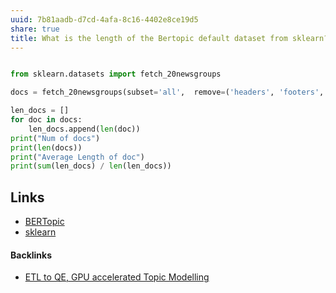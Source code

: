 ```yaml
---
uuid: 7b81aadb-d7cd-4afa-8c16-4402e8ce19d5
share: true
title: What is the length of the Bertopic default dataset from sklearn?
---
```

``` python

from sklearn.datasets import fetch_20newsgroups

docs = fetch_20newsgroups(subset='all',  remove=('headers', 'footers', 'quotes'))['data']

len_docs = []
for doc in docs:
    len_docs.append(len(doc))
print("Num of docs")
print(len(docs))
print("Average Length of doc")
print(sum(len_docs) / len(len_docs))

```

## Links

* [BERTopic](/921f783a-f1bd-4317-b45f-493fe41651da)
* [sklearn](/08a78987-7a1c-42a2-99c6-19a95728bc84)

#### Backlinks

* [ETL to QE, GPU accelerated Topic Modelling](/0a62e9d5-68ae-41a5-8bdb-7773b59abc1f)